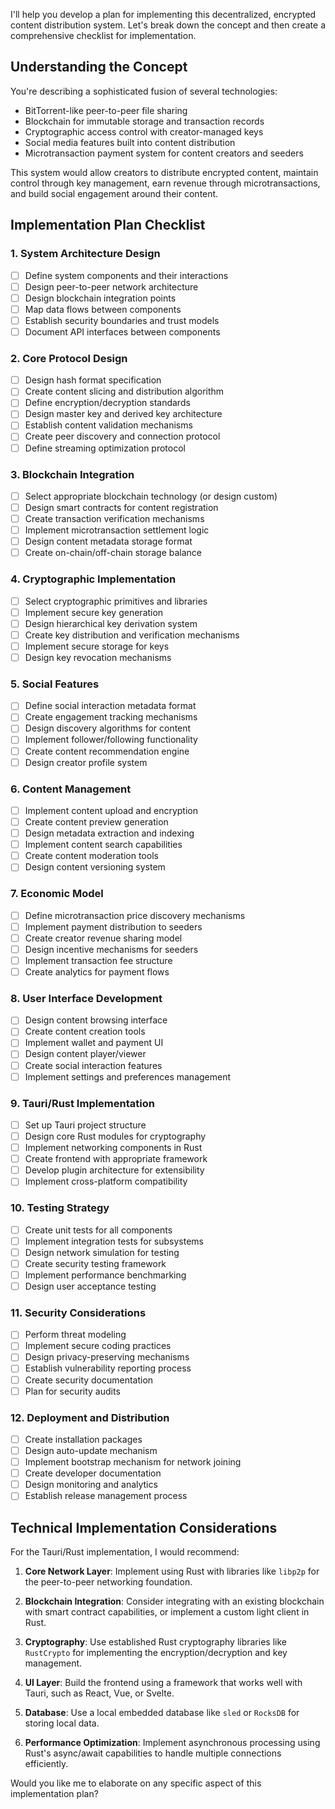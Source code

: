 I'll help you develop a plan for implementing this decentralized, encrypted content distribution system. Let's break down the concept and then create a comprehensive checklist for implementation.

## Understanding the Concept

You're describing a sophisticated fusion of several technologies:
- BitTorrent-like peer-to-peer file sharing
- Blockchain for immutable storage and transaction records
- Cryptographic access control with creator-managed keys
- Social media features built into content distribution
- Microtransaction payment system for content creators and seeders

This system would allow creators to distribute encrypted content, maintain control through key management, earn revenue through microtransactions, and build social engagement around their content.

## Implementation Plan Checklist

### 1. System Architecture Design
- [ ] Define system components and their interactions
- [ ] Design peer-to-peer network architecture
- [ ] Design blockchain integration points
- [ ] Map data flows between components
- [ ] Establish security boundaries and trust models
- [ ] Document API interfaces between components

### 2. Core Protocol Design
- [ ] Design hash format specification
- [ ] Create content slicing and distribution algorithm
- [ ] Define encryption/decryption standards
- [ ] Design master key and derived key architecture
- [ ] Establish content validation mechanisms
- [ ] Create peer discovery and connection protocol
- [ ] Define streaming optimization protocol

### 3. Blockchain Integration
- [ ] Select appropriate blockchain technology (or design custom)
- [ ] Design smart contracts for content registration
- [ ] Create transaction verification mechanisms
- [ ] Implement microtransaction settlement logic
- [ ] Design content metadata storage format
- [ ] Create on-chain/off-chain storage balance

### 4. Cryptographic Implementation
- [ ] Select cryptographic primitives and libraries
- [ ] Implement secure key generation
- [ ] Design hierarchical key derivation system
- [ ] Create key distribution and verification mechanisms
- [ ] Implement secure storage for keys
- [ ] Design key revocation mechanisms

### 5. Social Features
- [ ] Define social interaction metadata format
- [ ] Create engagement tracking mechanisms
- [ ] Design discovery algorithms for content
- [ ] Implement follower/following functionality
- [ ] Create content recommendation engine
- [ ] Design creator profile system

### 6. Content Management
- [ ] Implement content upload and encryption
- [ ] Create content preview generation
- [ ] Design metadata extraction and indexing
- [ ] Implement content search capabilities
- [ ] Create content moderation tools
- [ ] Design content versioning system

### 7. Economic Model
- [ ] Define microtransaction price discovery mechanisms
- [ ] Implement payment distribution to seeders
- [ ] Create creator revenue sharing model
- [ ] Design incentive mechanisms for seeders
- [ ] Implement transaction fee structure
- [ ] Create analytics for payment flows

### 8. User Interface Development
- [ ] Design content browsing interface
- [ ] Create content creation tools
- [ ] Implement wallet and payment UI
- [ ] Design content player/viewer
- [ ] Create social interaction features
- [ ] Implement settings and preferences management

### 9. Tauri/Rust Implementation
- [ ] Set up Tauri project structure
- [ ] Design core Rust modules for cryptography
- [ ] Implement networking components in Rust
- [ ] Create frontend with appropriate framework
- [ ] Develop plugin architecture for extensibility
- [ ] Implement cross-platform compatibility

### 10. Testing Strategy
- [ ] Create unit tests for all components
- [ ] Implement integration tests for subsystems
- [ ] Design network simulation for testing
- [ ] Create security testing framework
- [ ] Implement performance benchmarking
- [ ] Design user acceptance testing

### 11. Security Considerations
- [ ] Perform threat modeling
- [ ] Implement secure coding practices
- [ ] Design privacy-preserving mechanisms
- [ ] Establish vulnerability reporting process
- [ ] Create security documentation
- [ ] Plan for security audits

### 12. Deployment and Distribution
- [ ] Create installation packages
- [ ] Design auto-update mechanism
- [ ] Implement bootstrap mechanism for network joining
- [ ] Create developer documentation
- [ ] Design monitoring and analytics
- [ ] Establish release management process

## Technical Implementation Considerations

For the Tauri/Rust implementation, I would recommend:

1. **Core Network Layer**: Implement using Rust with libraries like `libp2p` for the peer-to-peer networking foundation.

2. **Blockchain Integration**: Consider integrating with an existing blockchain with smart contract capabilities, or implement a custom light client in Rust.

3. **Cryptography**: Use established Rust cryptography libraries like `RustCrypto` for implementing the encryption/decryption and key management.

4. **UI Layer**: Build the frontend using a framework that works well with Tauri, such as React, Vue, or Svelte.

5. **Database**: Use a local embedded database like `sled` or `RocksDB` for storing local data.

6. **Performance Optimization**: Implement asynchronous processing using Rust's async/await capabilities to handle multiple connections efficiently.

Would you like me to elaborate on any specific aspect of this implementation plan?